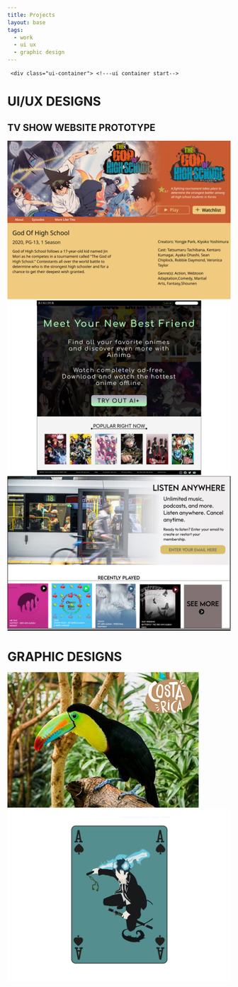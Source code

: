 ```yaml
---
title: Projects
layout: base
tags:
  - work
  - ui ux
  - graphic design
---
```


  <div class="projects-intro">

     <div class="ui-container"> <!---ui container start-->
  <h1>UI/UX DESIGNS</h1>
  <div class="project">
   <div class="img-txt">
      <h2>TV SHOW WEBSITE PROTOTYPE</h2>
     </div>
    <a href="gohs-tv.html">
     <img src="images/gohs about.jpg" alt="show-website-design"
     >
    </a>
  </div>
  <div class="project">
   <a href="ainima.html">
     <img src="images/ainima streaming desktop-1.jpg" alt="ainima-prototype"> </a>
  </div>
  <div class="project">
   <a href="streaming-hero.html">
     <img src="images/music site hero banner figma prototype.png" alt="streaming-site-hero-prototype"> </a>
     </div>  
  </div>  <!---ui container end-->

  <div class="graphic-design">  <!---graphic design container start-->
   <h1>GRAPHIC DESIGNS</h1>
  <div class="project">
   <a href="postcards.html">
     <img src="images/Postcard01.jpg" alt="Costa Rica Postcard Designs"> </a>
  </div>
  <div class="project">
   <a href="playing-cards.html">
     <img src="images/AceRin-1.jpg" alt="Playing Cards Concept Designs"> </a>
  </div>
 </div>   <!-- graphic design container end -->
 

